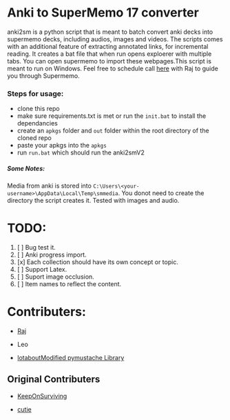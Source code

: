 # Anki to SuperMemo 17 converter
  anki2sm is a python script that is meant to batch convert anki decks into supermemo decks, including audios, images and videos. The scripts comes with an additional feature of extracting annotated links, for incremental reading. It creates a bat file that when run opens exploerer with multiple tabs. You can open supermemo to import these webpages.This script is meant to run on Windows. Feel free to schedule call [here]( https://calendly.com/test0009/raj) with Raj to guide you through Supermemo.
### Steps for usage:
- clone this repo
- make sure requirements.txt is met or run the ```init.bat``` to install the dependancies
- create an ```apkgs``` folder and ```out``` folder within the root directory of the cloned repo
- paste your apkgs into the ```apkgs```
- run ```run.bat``` which should run the anki2smV2

##### Some Notes:
  Media from anki is stored into ```C:\Users\<your-username>\AppData\Local\Temp\smmedia```. You donot need to create the directory the script creates it. Tested with images and audio. 
  
# TODO: 
  1) [ ] Bug test it.
  2) [ ] Anki progress import.
  3) [x] Each collection should have its own concept or topic.
  4) [ ] Support Latex.
  5) [ ] Suport image occlusion. 
  6) [ ] Item names to reflect the content.


# Contributers:
 - [Raj](https://github.com/rajlego)
 
 - Leo

- [lotabout](https://github.com/lotabout/)[Modified pymustache Library](https://github.com/lotabout/pymustache/blob/master/pymustache/mustache.py)

 ## Original Contributers 

- [KeepOnSurviving](https://github.com/KeepOnSurviving)

- [cutie](https://github.com/cutie)


